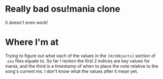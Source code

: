 # Really bad osu!mania clone
It doesn't even work!


# Where I'm at
Trying to figure out what each of the values in the `[HitObjects]` section of `.osu` files equate to. So far I reckon
the first 2 indices are key values for mania, and the third is a timestamp of when to place the note relative to the
song's current ms. I don't know what the values after it mean yet.


